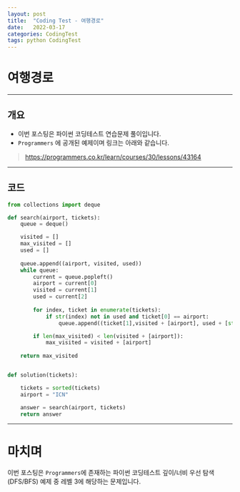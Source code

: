 ```yaml
---
layout: post
title:  "Coding Test - 여행경로"
date:   2022-03-17
categories: CodingTest
tags: python CodingTest
---
```

# 여행경로
---

## 개요

* 이번 포스팅은 파이썬 코딩테스트 연습문제 풀이입니다.
* `Programmers` 에 공개된 예제이며 링크는 아래와 같습니다.

> <https://programmers.co.kr/learn/courses/30/lessons/43164>
    
---
    
## 코드

```python
from collections import deque

def search(airport, tickets):
    queue = deque()

    visited = []
    max_visited = []
    used = []
    
    queue.append((airport, visited, used))
    while queue:
        current = queue.popleft()
        airport = current[0]
        visited = current[1]
        used = current[2]
        
        for index, ticket in enumerate(tickets):
            if str(index) not in used and ticket[0] == airport:
                queue.append((ticket[1],visited + [airport], used + [str(index)]))

        if len(max_visited) < len(visited + [airport]):
            max_visited = visited + [airport]
            
    return max_visited


def solution(tickets):

    tickets = sorted(tickets)
    airport = "ICN"

    answer = search(airport, tickets)
    return answer
```

---
# 마치며
이번 포스팅은 `Programmers`에 존재하는 파이썬 코딩테스트 깊이/너비 우선 탐색(DFS/BFS) 예제 중 레벨 3에 해당하는 문제입니다. 